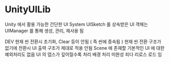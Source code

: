 # UnityUILib
Unity 에서 활용 가능한 간단한 UI System
UISketch 를 상속받은 UI 객체는 UIManager 를 통해 생성, 관리, 재사용 됨

DEV
현재 씬 전환시 초기화, Clear 등이 안됨 ( 즉 씬에 종속됨 )
현재 씬 전환 구조가 없기에 전환시 UI 출력 구조가 제대로 적용 안됨
Scene 에 존재할 기본적인 UI 에 대한 예외처리도 없음
UI 의 뎁스가 깊어질수록 처리 배경 처리 미완성
죄다 리로스 로드 임
